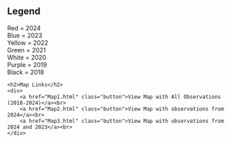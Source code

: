 
<div class="container">
    <h2>Legend</h2>
    <p class="legend">
        Red = 2024<br>
        Blue = 2023<br>
        Yellow = 2022<br>
        Green = 2021<br>
        White = 2020<br>
        Purple = 2019<br>
        Black = 2018
    </p>
    
    <h2>Map Links</h2>
    <div>
        <a href="Map1.html" class="button">View Map with All Observations (2018-2024)</a><br>
        <a href="Map2.html" class="button">View Map with observations from 2024</a><br>
        <a href="Map3.html" class="button">View Map with observations from 2024 and 2023</a><br>
    </div>
</div>

